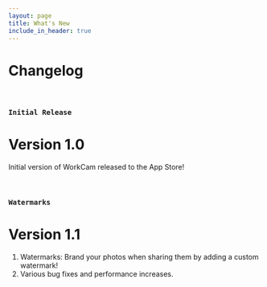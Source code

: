 ```yaml
---
layout: page
title: What's New
include_in_header: true
---
```


# Changelog
<!-- Here you can keep a changelog for your app. Edit the markdown based CHANGELOG.md which is located in the _pages directory. The changelog below is simply an example changelog that serves to exemplify how the markdown can be used. You can be as creative as you want with the markdown. -->

<br>

### `Initial Release`
# **Version 1.0**
Initial version of WorkCam released to the App Store!

<br>

### `Watermarks`
# **Version 1.1**
1. Watermarks: Brand your photos when sharing them by adding a custom watermark!
2. Various bug fixes and performance increases.